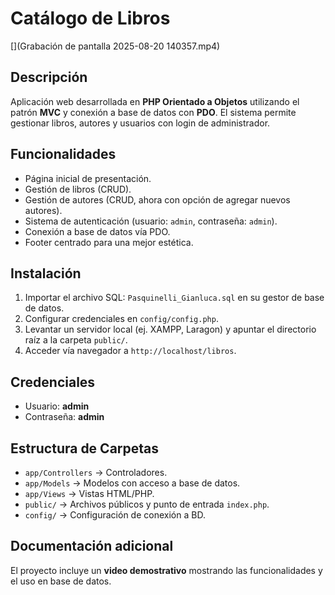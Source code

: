 # Catálogo de Libros 

[](Grabación de pantalla 2025-08-20 140357.mp4)

## Descripción
Aplicación web desarrollada en **PHP Orientado a Objetos** utilizando el patrón **MVC** y conexión a base de datos con **PDO**.
El sistema permite gestionar libros, autores y usuarios con login de administrador.

## Funcionalidades
- Página inicial de presentación.
- Gestión de libros (CRUD).
- Gestión de autores (CRUD, ahora con opción de agregar nuevos autores).
- Sistema de autenticación (usuario: `admin`, contraseña: `admin`).
- Conexión a base de datos vía PDO.
- Footer centrado para una mejor estética.

## Instalación
1. Importar el archivo SQL: `Pasquinelli_Gianluca.sql` en su gestor de base de datos.
2. Configurar credenciales en `config/config.php`.
3. Levantar un servidor local (ej. XAMPP, Laragon) y apuntar el directorio raíz a la carpeta `public/`.
4. Acceder vía navegador a `http://localhost/libros`.

## Credenciales
- Usuario: **admin**
- Contraseña: **admin**

## Estructura de Carpetas
- `app/Controllers` → Controladores.
- `app/Models` → Modelos con acceso a base de datos.
- `app/Views` → Vistas HTML/PHP.
- `public/` → Archivos públicos y punto de entrada `index.php`.
- `config/` → Configuración de conexión a BD.

## Documentación adicional
El proyecto incluye un **video demostrativo** mostrando las funcionalidades y el uso en base de datos.


